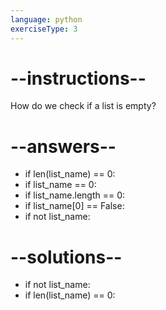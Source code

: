 ```yaml
---
language: python
exerciseType: 3
---
```


# --instructions--

How do we check if a list is empty?

# --answers--

- if len(list_name) == 0:
- if list_name == 0:
- if list_name.length == 0:
- if list_name[0] == False:
- if not list_name:

# --solutions--

- if not list_name:
- if len(list_name) == 0:
